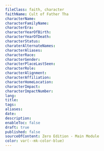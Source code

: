 ```yaml
---
fileClass: faith, character
faithName: Cult of Father Tha
characterName: 
characterFamilyName: 
characterEra: 
characterYearOfBirth: 
characterYearOfDeath: 
characterStatus: 
charaterAlternateNames: 
characterAliases: 
characterRace: 
characterGender: 
characterPlaceLastSeen: 
characterRole: 
characterAlignment: 
characterAffiliation: 
characterHomeLocation: 
characterImpact: 
characterImpactNumber: 
lang: 
title: 
tags: 
aliases: 
date: 
description: 
enableToc: false
draft: true
published: false
sourceOfContent: Zero Edition - Main Module
color: var(--mk-color-blue)
---
```


